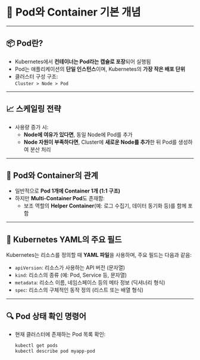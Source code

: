# 🧱 Pod와 Container 기본 개념

---

## 📦 Pod란?

- Kubernetes에서 **컨테이너는 Pod라는 캡슐로 포장**되어 실행됨
- Pod는 애플리케이션의 **단일 인스턴스**이며, Kubernetes의 **가장 작은 배포 단위**
- 클러스터 구성 구조:  
  `Cluster > Node > Pod`

---

## 📈 스케일링 전략

- 사용량 증가 시:
  - **Node에 여유가 있다면**, 동일 Node에 Pod를 추가
  - **Node 자원이 부족하다면**, Cluster에 **새로운 Node를 추가**한 뒤 Pod를 생성하여 분산 처리

---

## 🔁 Pod와 Container의 관계

- 일반적으로 **Pod 1개에 Container 1개 (1:1 구조)**
- 하지만 **Multi-Container Pod**도 존재함:
  - 보조 역할의 **Helper Container**(예: 로그 수집기, 데이터 동기화 등)를 함께 포함

---

## 📄 Kubernetes YAML의 주요 필드

Kubernetes는 리소스를 정의할 때 **YAML 파일**을 사용하며, 주요 필드는 다음과 같음:

- `apiVersion`: 리소스가 사용하는 API 버전 (문자열)
- `kind`: 리소스의 종류 (예: Pod, Service 등, 문자열)
- `metadata`: 리소스 이름, 네임스페이스 등의 메타 정보 (딕셔너리 형식)
- `spec`: 리소스의 구체적인 동작 정의 (리스트 또는 배열 형식)

---

## 🔍 Pod 상태 확인 명령어

- 현재 클러스터에 존재하는 Pod 목록 확인:
  ```bash
  kubectl get pods
  kubectl describe pod myapp-pod